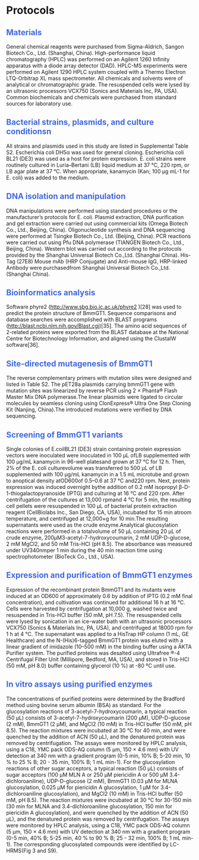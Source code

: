 # Protocols
## <span style="color:royalblue"> **Materials** </span>
General chemical reagents were purchased from Sigma-Aldrich, Sangon Biotech Co., Ltd. (Shanghai, China). High-performance liquid chromatography (HPLC) was performed on an Agilent 1260 Infinity apparatus with a diode array detector (DAD). HPLC-MS experiments were performed on Agilent 1290 HPLC system coupled with a Thermo Electron LTQ-Orbitrap XL mass spectrometer. All chemicals and solvents were of analytical or chromatographic grade. The resuspended cells were lysed by an ultrasonic processors VCX750 (Sonics and Materials Inc, PA, USA). Common biochemicals and chemicals were purchased from standard sources for laboratory use.
## <span style="color:royalblue"> **Bacterial strains, plasmids, and culture conditionsn** </span>
All strains and plasmids used in this study are listed in Supplemental Table S2. Escherichia coli DH5α was used for general cloning. Escherichia coli BL21 (DE3) was used as a host for protein expression. E. coli strains were routinely cultured in Luria–Bertani (LB) liquid medium at 37 °C, 220 rpm, or LB agar plate at 37 °C. When appropriate, kanamycin (Kan; 100 μg mL-1 for E. coli) was added to the medium.
## <span style="color:royalblue"> **DNA isolation and manipulation** </span>
DNA manipulations were performed using standard procedures or the manufacturer’s protocols for E. coli. Plasmid extraction, DNA purification and gel extraction were carried out using commercial kits (Omega Biotech Co., Ltd., Beijing, China). Oligonucleotide synthesis and DNA sequencing were performed at Tsingke Biotech Co., Ltd. (Beijing, China). PCR reactions were carried out using Pfu DNA polymerase (TIANGEN Biotech Co., Ltd., Beijing, China). Western blot was carried out according to the protocols provided by the Shanghai Universal Biotech Co.,Ltd. (Shanghai China). His-Tag (27E8) Mouse mAb (HRP Conjugate) and Anti-mouse IgG, HRP-linked Antibody were purchasedfrom Shanghai Universal Biotech Co.,Ltd. (Shanghai China). 
## <span style="color:royalblue"> **Bioinformatics analysis** </span>
Software phyre2 (http://www.sbg.bio.ic.ac.uk/phyre2 )[28] was used to predict the protein structure of BmmGT1. Sequence comparisons and database searches were accomplished with BLAST programs (http://blast.ncbi.nlm.nih.gov/Blast.cgi)[35]. The amino acid sequences of 2-related proteins were exported from the BLAST database at the National Centre for Biotechnology Information, and aligned using the ClustalW software[36].
## <span style="color:royalblue"> **Site-directed mutagenesis of BmmGT1** </span>
The reverse complementary primers with mutation sites were designed and listed in Table S2. The pET28a plasmids carrying bmmGT1 gene with mutation sites was linearized by reverse PCR using 2 × Phanta® Flash Master Mix DNA polymerase.The linear plasmids were ligated to circular molecules by seamless cloning using ClonExpress® Ultra One Step Cloning Kit (Nanjing, China).The introduced mutations were verified by DNA sequencing.
## <span style="color:royalblue"> **Screening of BmmGT1 variants** </span>
Single colonies of E.coilBL21 (DE3) strain containing protein expression vectors were inoculated were inoculated in 100 μL ofLB supplemented with 100 μg/mL kanamycin in 96-well platesand grown at 37 °C for 12 h. Then, 2% of the E. coli culturevolume was transferred to 500 μL of LB supplemented with 100 μg/mL kanamycin in a 1.5 mL microtube and grown to anoptical density atOD600of 0.5–0.6 at 37 °C and220 rpm. Next, protein expression was induced overnight bythe addition of 0.2 mM isopropyl β-D-1-thiogalactopyranoside (IPTG) and culturing at 16 °C and 220 rpm. After centrifugation of the cultures at 13,000 rpmand 4 °C for 5 min, the resulting cell pellets were resuspended in 100 μL of bacterial protein extraction reagent (CellBiolabs Inc., San Diego, CA, USA), incubated for 15 min atroom temperature, and centrifuged at 12,000×g for 10 min.The resulting supernatants were used as the crude enzyme.Analytical glucosylation reactions were performed in a totalvolume of 50 μL containing 20 μL of crude enzyme, 200μM3-acetyl-7-hydroxycoumarin, 2 mM UDP-D-glucose, 2 mM MgCl2, and 50 mM Tris-HCl (pH 8.5). The absorbance was measured under UV340nmper 1 min during the 40 min reaction time using spectrophotometer (BioTeck Co., Ltd., USA). 
## <span style="color:royalblue"> **Expression and purification of BmmGT1 enzymes** </span>
Expression of the recombinant protein BmmGT1 and its mutants were induced at an OD600 of approximately 0.6 by addition of IPTG (0.2 mM final concentration), and cultivation was continued for additional 16 h at 16 °C. Cells were harvested by centrifugation at 10,000 g, washed twice and resuspended in Tris-HCl buffer (50 mM, pH 7.5). The resuspended cells were lysed by sonication in an ice-water bath with an ultrasonic processors VCX750 (Sonics & Materials Inc, PA, USA), and centrifuged at 18000 rpm for 1 h at 4 °C. The supernatant was applied to a HisTrap HP column (1 mL, GE Healthcare) and the N-(His)6-tagged BmmGT1 protein was eluted with a linear gradient of imidazole (10–500 mM) in the binding buffer using a ÄKTA Purifier system. The purified proteins was desalted using Ultrafree ®-4 Centrifugal Filter Unit (Millipore, Bedford, MA, USA), and stored in Tris-HCl (50 mM, pH 8.0) buffer containing glycerol (10 %) at -80 ºC until use.
## <span style="color:royalblue"> **In vitro assays using purified enzymes** </span>
The concentrations of purified proteins were determined by the Bradford method using bovine serum albumin (BSA) as standard. For the glucosylation reactions of 3-acetyl-7-hydroxycoumarin, a typical reaction (50 μL) consists of 3-acetyl-7-hydroxycoumarin (200 μM), UDP-D-glucose (2 mM), BmmGT1 (2 μM), and MgCl2 (10 mM) in Tris-HCl buffer (50 mM, pH 8.5). The reaction mixtures were incubated at 30 °C for 40 min, and were quenched by the addition of ACN (50 μL), and the denatured protein was removed by centrifugation. The assays were monitored by HPLC analysis, using a C18, YMC pack ODS-AQ column (5 μm, 150 × 4.6 mm) with UV detection at 340 nm with a gradient program (0-5 min, 10% B; 5-20 min, 10 % to 25 % B; 20 - 35 min, 100% B; 1 mL min-1). For the glucosylation reactions of other sugar acceptors, a typical reaction (50 μL) consists of sugar acceptors (100 μM MLN A or 250 μM piericidin A or 500 μM 3.4-dichloroaniline), UDP-D-glucose (2 mM), BmmGT1 (0.03 μM for MLNA glucosylation, 0.025 μM for piericidin A glucosylation, 1 μM for 3.4-dichloroaniline glucosylation), and MgCl2 (10 mM) in Tris-HCl buffer (50 mM, pH 8.5). The reaction mixtures were incubated at 30 °C for 30-150 min (30 min for MLNA and 3.4-dichloroaniline glucosylation, 150 min for piericidin A glucosylation), and were quenched by the addition of ACN (50 μL), and the denatured protein was removed by centrifugation. The assays were monitored by HPLC analysis, using a C18, YMC pack ODS-AQ column (5 μm, 150 × 4.6 mm) with UV detection at 340 nm with a gradient program (0-5 min, 40% B; 5-25 min, 40 % to 90 % B; 25 - 32 min, 100% B; 1 mL min-1). The corresponding glucosylated compounds were identified by LC-HRMS(Fig 3 and S9). 
